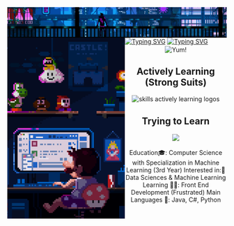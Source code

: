 <div class="body">
<img align="center" src="assets/Header.gif"/>
<a href="https://git.io/typing-svg"><img src="https://readme-typing-svg.herokuapp.com?font=Roboto&weight=900&size=40&duration=2500&pause=250&color=FFFFFF&center=true&vCenter=true&repeat=false&random=true&width=1068&height=80&lines=Hi!+I'm+Clarence+Robedillo+(R3noir)" alt="Typing SVG" /></a>
<a href="https://git.io/typing-svg"><img src="https://readme-typing-svg.herokuapp.com?font=Roboto&size=28&duration=1&color=FFFFFF&center=true&vCenter=true&repeat=false&random=true&width=1068&height=70&lines=Aspiring+Machine+Learning+Engineer+from+the+Philippines" alt="Typing SVG" /></a>


<img align="left" src="assets/Left.gif" width=270>
<div class="row" align="center">
  <img align="center" src="assets/ramen.gif" width="150" title="Yum!">
  <h2> <strong> Actively Learning (Strong Suits)</strong></h2>
  <p align="center">
    <img src="https://skillicons.dev/icons?i=java,cs,py,tensorflow,mysql,pr,ps" title="skills actively learning logos">
  </p>
<p align="center">
  <h2> <strong> Trying to Learn </strong></h2>
  <img src="https://skillicons.dev/icons?i=html,css,js,laravel,react,bootstrap,ts,rust,go,pytorch">
</p>
Education🎓: Computer Science with Specialization in Machine Learning (3rd Year)
Interested in:🔎 Data Sciences & Machine Learning
Learning 👨‍💻: Front End Development (Frustrated)
Main Languages 📝: Java, C#, Python
</div>
